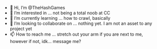 - 👋 Hi, I’m @TheHashGames
- 👀 I’m interested in ... not being a total noob at CC
- 🌱 I’m currently learning ... how to crawl, basically
- 💞️ I’m looking to collaborate on ... nothing yet. I am not an asset to any project yet
- 📫 How to reach me ... stretch out your arm if you are next to me, however if not, idk... message me?

<!---
TheHashGames/TheHashGames is a ✨ special ✨ repository because its `README.md` (this file) appears on your GitHub profile.
You can click the Preview link to take a look at your changes.
--->
